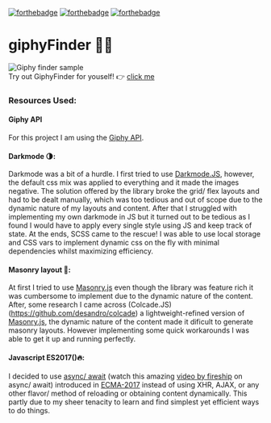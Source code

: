 [![forthebadge](https://forthebadge.com/images/badges/made-with-javascript.svg)](https://forthebadge.com)
[![forthebadge](https://forthebadge.com/images/badges/contains-cat-gifs.svg)](https://forthebadge.com)
[![forthebadge](https://forthebadge.com/images/badges/built-with-love.svg)](https://forthebadge.com)
# giphyFinder 🐱‍🐉

![Giphy finder sample](GitHubAssets/giphyfinder.gif)  
Try out GiphyFinder for youself! 👉 [click me](https://people.rit.edu/ag9126/235/GiphyFinder/ "A link to giphy finder")
### Resources Used:
#### Giphy API
For this project I am using the [Giphy API](https://developers.giphy.com/).

#### Darkmode 🌗:
Darkmode was a bit of a hurdle. I first tried to use [Darkmode.JS](https://darkmodejs.learn.uno/), however, the default css mix was applied to everything and it made the images negative. The solution offered by the library broke the grid/ flex layouts and had to be dealt manually, which was too tedious and out of scope due to the dynamic nature of my layouts and content.
After that I struggled with implementing my own darkmode in JS but it turned out to be tedious as I found I would have to apply every single style using JS and keep track of state.
At the ends, SCSS came to the rescue! I was able to use local storage and CSS vars to implement dynamic css on the fly with minimal dependencies whilst maximizing efficiency.

#### Masonry layout 📰:
At first I tried to use [Masonry.js](https://masonry.desandro.com/) even though the library was feature rich it was cumbersome to implement due to the dynamic nature of the content.
After, some research I came across (Colcade.JS)(https://github.com/desandro/colcade) a lightweight-refined version of [Masonry.js](https://masonry.desandro.com/), the dynamic nature of the content made it dificult to generate masonry layouts. However implementing some quick workarounds I was able to get it up and running perfectly.

#### Javascript ES2017()🔥:
I decided to use [async/ await](https://developer.mozilla.org/en-US/docs/Web/JavaScript/Reference/Statements/async_function) (watch this amazing [video by fireship](https://www.youtube.com/watch?v=vn3tm0quoqE) on async/ await) introduced in [ECMA-2017](https://www.ecma-international.org/ecma-262/8.0/#sec-async-function-definitions) instead of using XHR, AJAX, or any other flavor/ method of reloading or obtaining content dynamically. This partly due to my sheer tenacity to learn and find simplest yet efficient ways to do things. 
